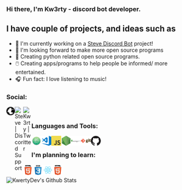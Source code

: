 ### Hi there, I'm Kw3rty - discord bot developer.


## I have couple of projects, and ideas such as
- 🤖 I'm currently working on a [Steve Discord Bot][supportdiscord] project!
- 📂 I'm looking forward to make more open source programs
- 🐍 Creating python related open source programs.
- 🖱️ Creating apps/programs to help people be informed/ more entertained.
- 🎧 Fun fact: I love listening to music!

### Social:

[<img align="left" alt="steveproject.ga" width="22px" src="https://raw.githubusercontent.com/iconic/open-iconic/master/svg/globe.svg" />][website]
[<img align="left" alt="Steve | Discord Support" width="22px" src="https://cdn.jsdelivr.net/npm/simple-icons@v3/icons/discord.svg" />][supportdiscord]
[<img align="left" alt="Kw3rty | Twitter" width="22px" src="https://cdn.jsdelivr.net/npm/simple-icons@v3/icons/twitter.svg" />][twitter]

<br />

### Languages and Tools:
[<img align="left" alt="Visual Studio Code" width="26px" src="https://raw.githubusercontent.com/github/explore/80688e429a7d4ef2fca1e82350fe8e3517d3494d/topics/atom/atom.png" />][webdevplaylist]
[<img align="left" alt="Visual Studio Code" width="26px" src="https://raw.githubusercontent.com/github/explore/80688e429a7d4ef2fca1e82350fe8e3517d3494d/topics/visual-studio-code/visual-studio-code.png" />][webdevplaylist]
[<img align="left" alt="JavaScript" width="26px" src="https://raw.githubusercontent.com/github/explore/80688e429a7d4ef2fca1e82350fe8e3517d3494d/topics/javascript/javascript.png" />][jsplaylist]
[<img align="left" alt="Node.js" width="26px" src="https://raw.githubusercontent.com/github/explore/80688e429a7d4ef2fca1e82350fe8e3517d3494d/topics/nodejs/nodejs.png" />][webdevplaylist]
[<img align="left" alt="MongoDB" width="26px" src="https://raw.githubusercontent.com/github/explore/80688e429a7d4ef2fca1e82350fe8e3517d3494d/topics/mongodb/mongodb.png" />][webdevplaylist]
[<img align="left" alt="Git" width="26px" src="https://raw.githubusercontent.com/github/explore/80688e429a7d4ef2fca1e82350fe8e3517d3494d/topics/git/git.png" />][webdevplaylist]
[<img align="left" alt="GitHub" width="26px" src="https://raw.githubusercontent.com/github/explore/78df643247d429f6cc873026c0622819ad797942/topics/github/github.png" />][webdevplaylist]


<br />

### I'm planning to learn:
[<img align="left" alt="HTML5" width="26px" src="https://raw.githubusercontent.com/github/explore/80688e429a7d4ef2fca1e82350fe8e3517d3494d/topics/html/html.png" />][webdevplaylist]
[<img align="left" alt="CSS3" width="26px" src="https://raw.githubusercontent.com/github/explore/80688e429a7d4ef2fca1e82350fe8e3517d3494d/topics/css/css.png" />][cssplaylist]
[<img align="left" alt="React" width="26px" src="https://raw.githubusercontent.com/github/explore/80688e429a7d4ef2fca1e82350fe8e3517d3494d/topics/react/react.png" />][webdevplaylist]
[<img align="left" alt="HTML5" width="26px" src="https://raw.githubusercontent.com/github/explore/80688e429a7d4ef2fca1e82350fe8e3517d3494d/topics/html/html.png" />][webdevplaylist]
<br />


<img align="left" alt="KwertyDev's Github Stats" src="https://github-readme-stats.codestackr.vercel.app/api?username=kwertydev&show_icons=true&hide_border=true" />

[supportdiscord]: https://discord.gg/ThDzAaq
[twitter]: https://twitter.com/kwertywastaken
[website]: https://steveproject.ga
[webdevplaylist]: https://steveproject.ga
[jsplaylist]: https://steveproject.ga
[cssplaylist]: https://steveproject.ga
